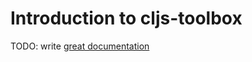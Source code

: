 # Introduction to cljs-toolbox

TODO: write [great documentation](http://jacobian.org/writing/what-to-write/)
